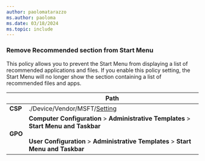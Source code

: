 ```yaml
---
author: paolomatarazzo
ms.author: paoloma
ms.date: 03/18/2024
ms.topic: include
---
```


### Remove Recommended section from Start Menu

This policy allows you to prevent the Start Menu from displaying a list of recommended applications and files. If you enable this policy setting, the Start Menu will no longer show the section containing a list of recommended files and apps.

|  | Path |
|--|--|
| **CSP** | ./Device/Vendor/MSFT/[Setting]() |
| **GPO** | **Computer Configuration** > **Administrative Templates** > **Start Menu and Taskbar**<br><br> **User Configuration** > **Administrative Templates** > **Start Menu and Taskbar** |
